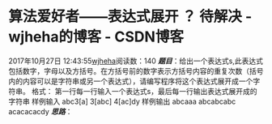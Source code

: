 # 算法爱好者——表达式展开 ？ 待解决 - wjheha的博客 - CSDN博客
2017年10月27日 12:43:55[wjheha](https://me.csdn.net/wjheha)阅读数：140
***题目***：给出一个表达式s,此表达式包括数字，字母以及方括号。在方括号前的数字表示方括号内容的重复次数（括号内的内容可以是字符串或另一个表达式），请编写程序将这个表达式展开成一个字符串。
格式： 
第一行每一行输入一个表达式s，最后每一行输出表达式展开成的字符串
样例输入 
abc3[a] 
3[abc] 
4[ac]dy
样例输出 
abcaaa 
abcabcabc 
acacacacdy
***思路***：
